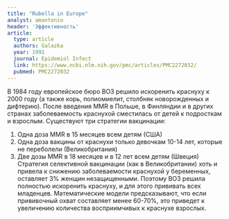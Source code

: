 ```yaml
---
title: "Rubella in Europe"
analyst: amantonio
header: 'Эффективность'
article:
  type: article
  authors: Galazka
  year: 1991
  journal: Epidemiol Infect
  link: https://www.ncbi.nlm.nih.gov/pmc/articles/PMC2272032/
  pubmed: PMC2272032
---
```


В 1984 году европейское бюро ВОЗ решило искоренить краснуху к 2000 году (а также корь, полиомиелит, столбняк новорожденных и дифтерию).
После введения MMR в Польше, в Финляндии и в других странах заболеваемость краснухой сместилась от детей к подросткам и взрослым.
Существуют три стратегии вакцинации:
1) Одна доза MMR в 15 месяцев всем детям (США)
2) Одна доза вакцины от краснухи только девочкам 10-14 лет, которые не переболели (Великобритания)
3) Две дозы MMR в 18 месяцев и в 12 лет всем детям (Швеция)
Стратегия селективной вакцинации (как в Великобритании) хоть и привела к снижению заболеваемости краснухой у беременных, оставляет 3% женщин незащищенными. Поэтому ВОЗ решила полностью искоренить краснуху, и для этого прививать всех младенцев.
Математические модели предсказывают, что если прививочный охват составляет менее 60-70%, это приведет к увеличению количества восприимчивых к краснухе взрослых.
